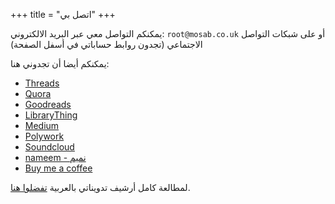 +++
title = "اتصل بي"
+++

يمكنكم التواصل معي عبر البريد الالكتروني: `root@mosab.co.uk`
أو على شبكات التواصل الاجتماعي (تجدون روابط حساباتي في أسفل الصفحة)

يمكنكم أيضا أن تجدوني هنا:

- [Threads](https://www.threads.net/@mos3abof)
- [Quora](https://quora.com/Mosab-Ahmad)
- [Goodreads](https://www.goodreads.com/user/show/5852646-mosab-ahmad)
- [LibraryThing](https://www.librarything.com/profile/mos3abof)
- [Medium](https://medium.com/@mos3abof)
- [Polywork](https://www.polywork.com/mos3abof)
- [Soundcloud](https://www.soundcloud.com/mos3abof)
- [nameem - نميم](https://nameem.com/mos3abof)
- [Buy me a coffee](buymeacoffee.com/mos3abof)


لمطالعة كامل أرشيف تدويناتي بالعربية [تفضلوا هنا](https://mos3abof.blogspot.com).
